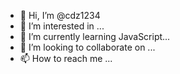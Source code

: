 - 👋 Hi, I’m @cdz1234
- 👀 I’m interested in ...
- 🌱 I’m currently learning JavaScript...
- 💞️ I’m looking to collaborate on ...
- 📫 How to reach me ...

<!---
cdz1234/cdz1234 is a ✨ special ✨ repository because its `README.md` (this file) appears on your GitHub profile.
You can click the Preview link to take a look at your changes.
--->
